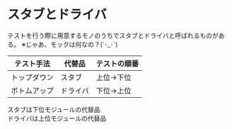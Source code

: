 # スタブとドライバ

テストを行う際に用意するモノのうちでスタブとドライバと呼ばれるものがある。
※じゃあ、モックは何なの？(´･_･`)  

| テスト手法 | 代替品 | テストの順番 |
|---|---|---|
| トップダウン | スタブ | 上位→下位 |
| ボトムアップ | ドライバ | 下位→上位|


スタブは下位モジュールの代替品  
ドライバは上位モジュールの代替品